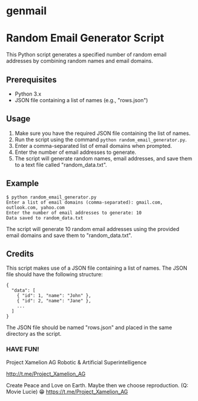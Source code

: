 # genmail
# Random Email Generator Script

This Python script generates a specified number of random email addresses by combining random names and email domains.

## Prerequisites

- Python 3.x
- JSON file containing a list of names (e.g., "rows.json")

## Usage

1. Make sure you have the required JSON file containing the list of names.
2. Run the script using the command `python random_email_generator.py`.
3. Enter a comma-separated list of email domains when prompted.
4. Enter the number of email addresses to generate.
5. The script will generate random names, email addresses, and save them to a text file called "random_data.txt".

## Example

```
$ python random_email_generator.py
Enter a list of email domains (comma-separated): gmail.com, outlook.com, yahoo.com
Enter the number of email addresses to generate: 10
Data saved to random_data.txt
```

The script will generate 10 random email addresses using the provided email domains and save them to "random_data.txt".

## Credits

This script makes use of a JSON file containing a list of names. The JSON file should have the following structure:

```
{
  "data": [
    { "id": 1, "name": "John" },
    { "id": 2, "name": "Jane" },
    ...
  ]
}
```

The JSON file should be named "rows.json" and placed in the 
same directory as the script.

### HAVE FUN!
Project Xamelion AG
Robotic & Artificial Superintelligence

http://t.me/Project_Xamelion_AG

Create Peace and Love on Earth. 
Maybe then we choose reproduction.
(Q: Movie Lucie) 😁
https://t.me/Project_Xamelion_AG
